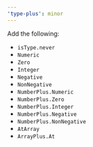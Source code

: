 ```yaml
---
'type-plus': minor
---
```


Add the following:

- `isType.never`
- `Numeric`
- `Zero`
- `Integer`
- `Negative`
- `NonNegative`
- `NumberPlus.Numeric`
- `NumberPlus.Zero`
- `NumberPlus.Integer`
- `NumberPlus.Negative`
- `NumberPlus.NonNegative`
- `AtArray`
- `ArrayPlus.At`
